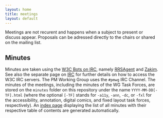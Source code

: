 ```yaml
---
layout: home
title: meetings
layout: default
---
```


Meetings are not recurent and happens when a subject to present or discuss appear. Proposals can be adressed directly to the chairs or shared on the mailing list. 

<h2 id="minutes">Minutes</h2>
<p>
Minutes are taken using the <a href="https://www.w3.org/2008/04/scribe.html">W3C Bots on IRC</a>, namely <a href="https://www.w3.org/2002/03/RRSAgent">RRSAgent</a> and <a href="https://www.w3.org/2001/12/zakim-irc-bot.html">Zakim</a>. See also the separate page on <a href="https://www.w3.org/Project/IRC/">IRC</a> for further details on how to access the W3C IRC servers. The PM Working Group uses the <code>#pmwg</code> IRC Channel.
The minutes of the meetings, including the minutes of the WG Task Forces, are stored on the <code>minutes</code> folder on this repository under the name <code>YYYY-MM-DD[-TF].html</code> (where the optional <code>[-TF]</code> stands for <code>-a11y</code>, <code>-ann</code>, <code>-dc</code>, or <code>-fxl</code> for the accessibility, annotation, digital comics, and fixed layout task forces, respectively). 
An <a href="/Minutes/index.html">index page</a> displaying the list of all minutes with their respective table of contents are generated automatically.
</p>

